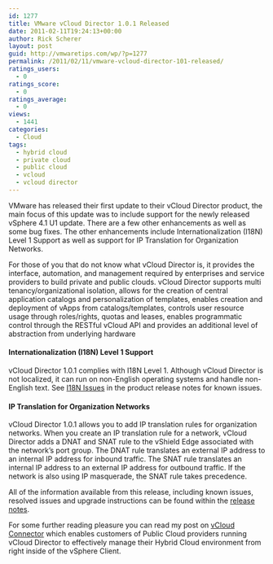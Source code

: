 ```yaml
---
id: 1277
title: VMware vCloud Director 1.0.1 Released
date: 2011-02-11T19:24:13+00:00
author: Rick Scherer
layout: post
guid: http://vmwaretips.com/wp/?p=1277
permalink: /2011/02/11/vmware-vcloud-director-101-released/
ratings_users:
  - 0
ratings_score:
  - 0
ratings_average:
  - 0
views:
  - 1441
categories:
  - Cloud
tags:
  - hybrid cloud
  - private cloud
  - public cloud
  - vcloud
  - vcloud director
---
```

VMware has released their first update to their vCloud Director product, the main focus of this update was to include support for the newly released vSphere 4.1 U1 update. There are a few other enhancements as well as some bug fixes. The other enhancements include Internationalization (I18N) Level 1 Support as well as support for IP Translation for Organization Networks.

For those of you that do not know what vCloud Director is, it provides the interface, automation, and management required by enterprises and service providers to build private and public clouds. vCloud Director supports multi tenancy/organizational isolation, allows for the creation of central application catalogs and personalization of templates, enables creation and deployment of vApps from catalogs/templates, controls user resource usage through roles/rights, quotas and leases, enables programmatic control through the RESTful vCloud API and provides an additional level of abstraction from underlying hardware

#### Internationalization (I18N) Level 1 Support

vCloud Director 1.0.1 complies with I18N Level 1. Although vCloud Director is not localized, it can run on non-English operating systems and handle non-English text. See <a href="http://www.vmware.com/support/vcd/doc/rel_notes_vcloud_director_101.html#i18nissues" target="_blank">I18N Issues</a> in the product release notes for known issues.

#### IP Translation for Organization Networks

vCloud Director 1.0.1 allows you to add IP translation rules for organization networks. When you create an IP translation rule for a network, vCloud Director adds a DNAT and SNAT rule to the vShield Edge associated with the network&#8217;s port group. The DNAT rule translates an external IP address to an internal IP address for inbound traffic. The SNAT rule translates an internal IP address to an external IP address for outbound traffic. If the network is also using IP masquerade, the SNAT rule takes precedence.

All of the information available from this release, including known issues, resolved issues and upgrade instructions can be found within the <a href="http://www.vmware.com/support/vcd/doc/rel_notes_vcloud_director_101.html" target="_blank">release notes</a>.

For some further reading pleasure you can read my post on <a href="http://vmwaretips.com/wp/2011/02/08/the-cloudnow-closer-than-ever/" target="_blank">vCloud Connector</a> which enables customers of Public Cloud providers running vCloud Director to effectively manage their Hybrid Cloud environment from right inside of the vSphere Client.